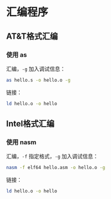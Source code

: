 # 汇编程序

## AT&T格式汇编

### 使用 as

汇编，`-g` 加入调试信息：

```bash
as hello.s -o hello.o -g
```

链接：

```bash
ld hello.o -o hello
```

## Intel格式汇编

### 使用 nasm

汇编，`-f` 指定格式，`-g` 加入调试信息：

```bash
nasm -f elf64 hello.asm -o hello.o -g
```

链接：

```bash
ld hello.o -o hello
```

